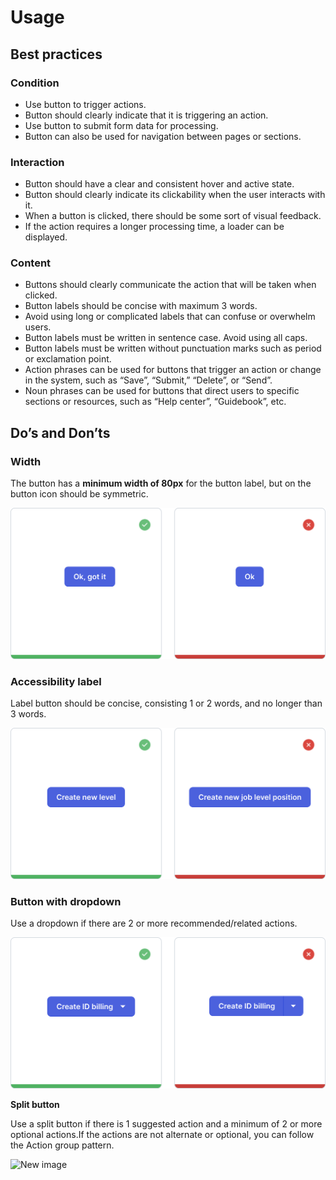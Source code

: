 # Usage

## Best practices

### Condition

- Use button to trigger actions.
- Button should clearly indicate that it is triggering an action.
- Use button to submit form data for processing.
- Button can also be used for navigation between pages or sections.

### Interaction

- Button should have a clear and consistent hover and active state.
- Button should clearly indicate its clickability when the user interacts with it.
- When a button is clicked, there should be some sort of visual feedback.
- If the action requires a longer processing time, a loader can be displayed.

### Content

- Buttons should clearly communicate the action that will be taken when clicked.
- Button labels should be concise with maximum 3 words.
- Avoid using long or complicated labels that can confuse or overwhelm users.
- Button labels must be written in sentence case. Avoid using all caps.
- Button labels must be written without punctuation marks such as period or exclamation point.
- Action phrases can be used for buttons that trigger an action or change in the system, such as “Save”, “Submit,” “Delete”, or “Send”.
- Noun phrases can be used for buttons that direct users to specific sections or resources, such as “Help center”, “Guidebook”, etc.

## Do’s and Don’ts

### **Width**

The button has a **minimum width of 80px** for the button label, but on the button icon should be symmetric.

![button\_do\_and\_dont.png](/__pixel-docs__/button_do_and_dont.png)

### **Accessibility label**

Label button should be concise, consisting 1 or 2 words, and no longer than 3 words.

![Pixel Docs 2.1 Do and Don't.png](/__pixel-docs__/Pixel%20Docs%202.1%20Do%20and%20Dont.png)

### **Button with dropdown**

Use a dropdown if there are 2 or more recommended/related actions.

![Pixel Docs 2\_1 Do and Dont\_2.svg](/__pixel-docs__/Pixel%20Docs%202_1%20Do%20and%20Dont_2.svg)

**Split button**

Use a split button if there is 1 suggested action and a minimum of 2 or more optional actions.If the actions are not alternate or optional, you can follow the Action group pattern.

![New image](https://pub-6981da3c2b46427da1dc4bffe027869d.r2.dev/mekari/button_split.svg)
